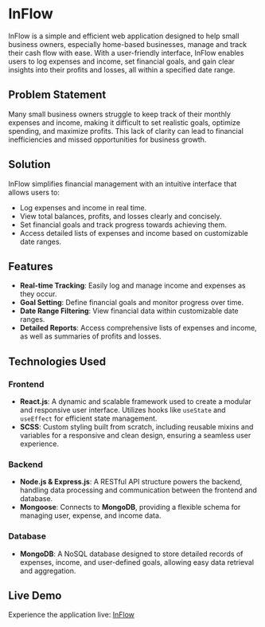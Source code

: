 # InFlow

InFlow is a simple and efficient web application designed to help small business owners, especially home-based businesses, manage and track their cash flow with ease. With a user-friendly interface, InFlow enables users to log expenses and income, set financial goals, and gain clear insights into their profits and losses, all within a specified date range.

## Problem Statement

Many small business owners struggle to keep track of their monthly expenses and income, making it difficult to set realistic goals, optimize spending, and maximize profits. This lack of clarity can lead to financial inefficiencies and missed opportunities for business growth.

## Solution

InFlow simplifies financial management with an intuitive interface that allows users to:
- Log expenses and income in real time.
- View total balances, profits, and losses clearly and concisely.
- Set financial goals and track progress towards achieving them.
- Access detailed lists of expenses and income based on customizable date ranges.

## Features

- **Real-time Tracking**: Easily log and manage income and expenses as they occur.
- **Goal Setting**: Define financial goals and monitor progress over time.
- **Date Range Filtering**: View financial data within customizable date ranges.
- **Detailed Reports**: Access comprehensive lists of expenses and income, as well as summaries of profits and losses.

## Technologies Used

### Frontend

- **React.js**: A dynamic and scalable framework used to create a modular and responsive user interface. Utilizes hooks like `useState` and `useEffect` for efficient state management.
- **SCSS**: Custom styling built from scratch, including reusable mixins and variables for a responsive and clean design, ensuring a seamless user experience.

### Backend

- **Node.js & Express.js**: A RESTful API structure powers the backend, handling data processing and communication between the frontend and database.
- **Mongoose**: Connects to **MongoDB**, providing a flexible schema for managing user, expense, and income data.

### Database

- **MongoDB**: A NoSQL database designed to store detailed records of expenses, income, and user-defined goals, allowing easy data retrieval and aggregation.

## Live Demo

Experience the application live: [InFlow](https://in-flow.vercel.app/)
